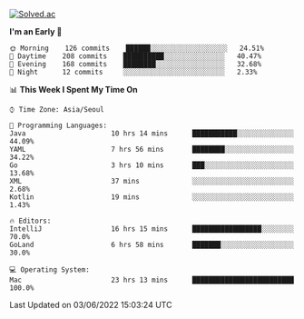 [![Solved.ac](http://mazassumnida.wtf/api/v2/generate_badge?boj=kuckjwi)](https://solved.ac/kuckjwi)
<!--START_SECTION:waka-->
**I'm an Early 🐤** 

```text
🌞 Morning    126 commits    ██████░░░░░░░░░░░░░░░░░░░   24.51% 
🌆 Daytime    208 commits    ██████████░░░░░░░░░░░░░░░   40.47% 
🌃 Evening    168 commits    ████████░░░░░░░░░░░░░░░░░   32.68% 
🌙 Night      12 commits     ░░░░░░░░░░░░░░░░░░░░░░░░░   2.33%

```


📊 **This Week I Spent My Time On** 

```text
⌚︎ Time Zone: Asia/Seoul

💬 Programming Languages: 
Java                     10 hrs 14 mins      ███████████░░░░░░░░░░░░░░   44.09% 
YAML                     7 hrs 56 mins       ████████░░░░░░░░░░░░░░░░░   34.22% 
Go                       3 hrs 10 mins       ███░░░░░░░░░░░░░░░░░░░░░░   13.68% 
XML                      37 mins             ░░░░░░░░░░░░░░░░░░░░░░░░░   2.68% 
Kotlin                   19 mins             ░░░░░░░░░░░░░░░░░░░░░░░░░   1.43%

🔥 Editors: 
IntelliJ                 16 hrs 15 mins      █████████████████░░░░░░░░   70.0% 
GoLand                   6 hrs 58 mins       ███████░░░░░░░░░░░░░░░░░░   30.0%

💻 Operating System: 
Mac                      23 hrs 13 mins      █████████████████████████   100.0%

```


 Last Updated on 03/06/2022 15:03:24 UTC
<!--END_SECTION:waka-->
